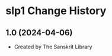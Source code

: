 slp1 Change History
====================

1.0 (2024-04-06)
----------------
* Created by The Sanskrit Library
